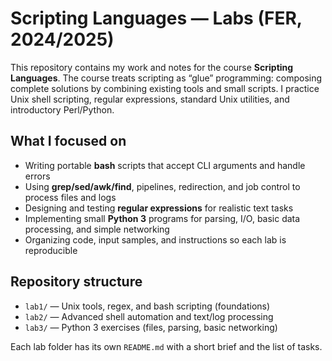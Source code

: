 # Scripting Languages — Labs (FER, 2024/2025)

This repository contains my work and notes for the course **Scripting Languages**. The course treats scripting as “glue” programming: composing complete solutions by combining existing tools and small scripts. I practice Unix shell scripting, regular expressions, standard Unix utilities, and introductory Perl/Python.

## What I focused on
- Writing portable **bash** scripts that accept CLI arguments and handle errors
- Using **grep/sed/awk/find**, pipelines, redirection, and job control to process files and logs
- Designing and testing **regular expressions** for realistic text tasks
- Implementing small **Python 3** programs for parsing, I/O, basic data processing, and simple networking
- Organizing code, input samples, and instructions so each lab is reproducible

## Repository structure
- `lab1/` — Unix tools, regex, and bash scripting (foundations)
- `lab2/` — Advanced shell automation and text/log processing
- `lab3/` — Python 3 exercises (files, parsing, basic networking)

Each lab folder has its own `README.md` with a short brief and the list of tasks.
